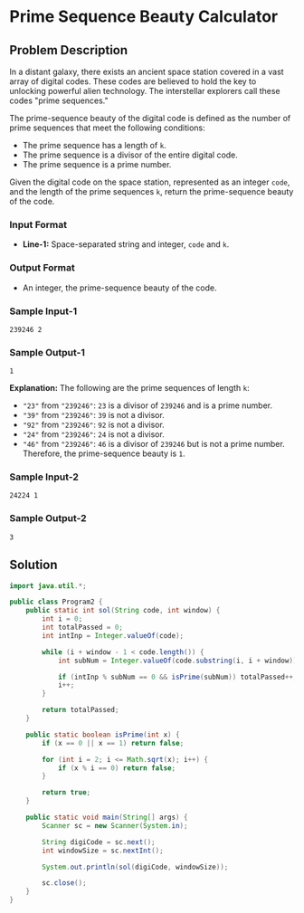 # Prime Sequence Beauty Calculator

## Problem Description

In a distant galaxy, there exists an ancient space station covered in a vast array of digital codes. These codes are believed to hold the key to unlocking powerful alien technology. The interstellar explorers call these codes "prime sequences."

The prime-sequence beauty of the digital code is defined as the number of prime sequences that meet the following conditions:
- The prime sequence has a length of `k`.
- The prime sequence is a divisor of the entire digital code.
- The prime sequence is a prime number.

Given the digital code on the space station, represented as an integer `code`, and the length of the prime sequences `k`, return the prime-sequence beauty of the code.

### Input Format
- **Line-1:** Space-separated string and integer, `code` and `k`.

### Output Format
- An integer, the prime-sequence beauty of the code.

### Sample Input-1
```
239246 2
```

### Sample Output-1
```
1
```

**Explanation:**
The following are the prime sequences of length `k`:
- `"23"` from `"239246"`: `23` is a divisor of `239246` and is a prime number.
- `"39"` from `"239246"`: `39` is not a divisor.
- `"92"` from `"239246"`: `92` is not a divisor.
- `"24"` from `"239246"`: `24` is not a divisor.
- `"46"` from `"239246"`: `46` is a divisor of `239246` but is not a prime number.
Therefore, the prime-sequence beauty is `1`.

### Sample Input-2
```
24224 1
```

### Sample Output-2
```
3
```

## Solution

```java
import java.util.*;

public class Program2 {
    public static int sol(String code, int window) {
        int i = 0;
        int totalPassed = 0;
        int intInp = Integer.valueOf(code);

        while (i + window - 1 < code.length()) {
            int subNum = Integer.valueOf(code.substring(i, i + window));

            if (intInp % subNum == 0 && isPrime(subNum)) totalPassed++;
            i++;
        }

        return totalPassed;
    }

    public static boolean isPrime(int x) {
        if (x == 0 || x == 1) return false;

        for (int i = 2; i <= Math.sqrt(x); i++) {
            if (x % i == 0) return false;
        }

        return true;
    }

    public static void main(String[] args) {
        Scanner sc = new Scanner(System.in);

        String digiCode = sc.next();
        int windowSize = sc.nextInt();

        System.out.println(sol(digiCode, windowSize));

        sc.close();
    }
}
```